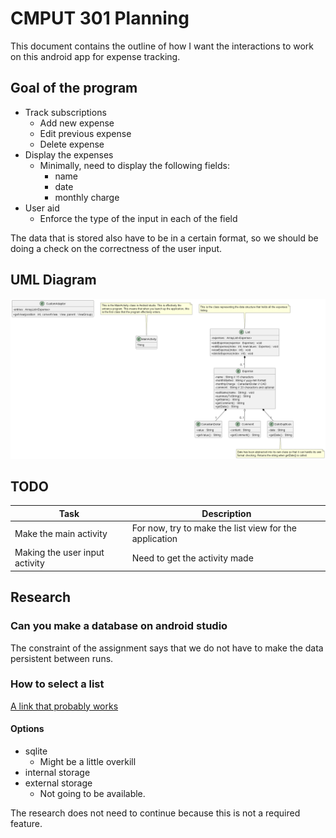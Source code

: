 # CMPUT 301 Planning

This document contains the outline of how I want the interactions to work on this android app for expense tracking.

## Goal of the program

- Track subscriptions
  - Add new expense
  - Edit previous expense
  - Delete expense
- Display the expenses
  - Minimally, need to display the following fields:
    - name
    - date
    - monthly charge
- User aid
  - Enforce the type of the input in each of the field

The data that is stored also have to be in a certain format, so we should be doing a check on the correctness of the user input.

## UML Diagram

![The UML Diagram](uml/assign1UML/assign1UML.png)

## TODO

| Task | Description |
| --- | --- |
| Make the main activity | For now, try to make the list view for the application |
| Making the user input activity | Need to get the activity made |

## Research

### Can you make a database on android studio

The constraint of the assignment says that we do not have to make the data persistent between runs.

### How to select a list
[A link that probably works](https://www.homeandlearn.co.uk/android/android_simple_list_items.html)

#### Options

- sqlite
  - Might be a little overkill
- internal storage
- external storage
  - Not going to be available.

The research does not need to continue because this is not a required feature.
